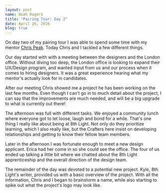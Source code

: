 ```yaml
---
layout: post
name: Noah Rogers
title: "Pairing Tour: Day 2"
date: April 26, 2016
blog: true
---
```


On day two of my pairing tour I was able to spend some time with my mentor [Chris Peak](http://www.chrispeak.me). Today Chris and I tackled a few different things.

Our day started with with a meeting between the designers and the London office. Without diving too deep, the London office is looking to expand their UX/Design program, and wanted input from us and our process when it comes to hiring designers. It was a great experience hearing what my mentor's actually look for in candidates.

After our meeting Chris showed me a project he has been working on the last few months. Even though I can't go in to much detail about the project, I can say that the improvements are much needed, and will be a big upgrade to what is currently out there!

The afternoon was full with different tasks. We enjoyed a  community lunch where everyone got to let loose, laugh and bond for a while. That's one thing I really like about being at 8th Light. Not only do they prioritize learning, which I also really like, but the Crafters here insist on developing relationships and getting to know their fellow team members.

Later in the afternoon I was fortunate enough to meet a new design applicant. Erica had her come in so she could see the office. The four of us ended up talking a little bit where we chatted about the 8th Light apprenticeship and the overall direction of the design team.

The remainder of the day was devoted to a potential new project. Kyle, 8th Light's writer, provided us with a basic overview of the project. With all the information, Chris and I began to brainstorm a name, while also starting to spike out what the project's logo may look like.
